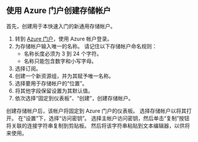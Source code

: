 ## <a name="create-a-storage-account-by-using-the-azure-portal"></a>使用 Azure 门户创建存储帐户

首先，创建用于本快速入门的新通用存储帐户。 

1. 转到 [Azure 门户](https://portal.azure.cn/#create/Microsoft.StorageAccount-ARM)，使用 Azure 帐户登录。 
2. 为存储帐户输入唯一的名称。 请记住以下存储帐户命名规则：
    - 名称长度必须为 3 到 24 个字符。
    - 名称只能包含数字和小写字母。
4. 选择订阅。 
5. 创建一个新资源组，并为其赋予唯一名称。 
6. 选择要用于存储帐户的“位置”。
7. 将其他字段保留设置为其默认值。
8. 依次选择“固定到仪表板”、“创建”，创建存储帐户。 

创建存储帐户后，该帐户将固定到 Azure 门户的仪表板。 选择存储帐户以将其打开。 在“设置”下，选择“访问密钥”。 选择主帐户访问密钥，然后单击“复制”按钮将关联的连接字符串复制到剪贴板。 然后将该字符串粘贴到文本编辑器，以供将来使用。
